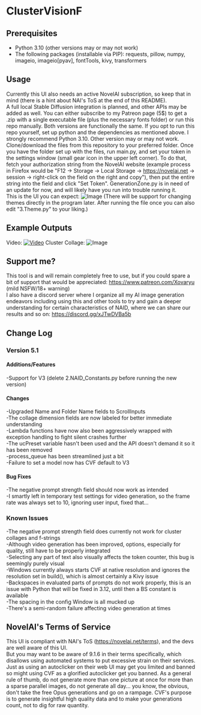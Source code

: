 # ClusterVisionF

## Prerequisites
- Python 3.10 (other versions may or may not work)  
- The following packages (installable via PIP): requests, pillow, numpy, imageio, imageio[pyav], fontTools, kivy, transformers  

## Usage
Currently this UI also needs an active NovelAI subscription, so keep that in mind (there is a hint about NAI's ToS at the end of this README).  
A full local Stable Diffusion integration is planned, and other APIs may be added as well.
You can either subscribe to my Patreon page (5$) to get a .zip with a single executable file (plus the necessary fonts folder) or run this repo manually. Both versions are functionally the same.
If you opt to run this repo yourself, set up python and the dependencies as mentioned above. I strongly recommend Python 3.10. Other version may or may not work.
Clone/download the files from this repository to your preferred folder.
Once you have the folder set up with the files, run main.py, and set your token in the settings window (small gear icon in the upper left corner). To do that, fetch your authorization string from the NovelAI website (example process in Firefox would be "F12 → Storage → Local Storage → https://novelai.net → session → right-click on the field on the right and copy"), then put the entire string into the field and click "Set Token".
GenerationZone.py is in need of an update for now, and will likely have you run into trouble running it.  
This is the UI you can expect:
![Image](https://cdn.discordapp.com/attachments/1074334168378519622/1088219244803666052/image.png)
(There will be support for changing themes directly in the program later. After running the file once you can also edit "3.Theme.py" to your liking.)
## Example Outputs
Video:
[![Video](https://img.youtube.com/vi/XZLiKBt1J_I/maxresdefault.jpg)](https://www.youtube.com/watch?v=XZLiKBt1J_I)
Cluster Collage:
![Image](https://cdn.discordapp.com/attachments/1074334168378519622/1088222376023556197/MultiMonsterGirlDemonstration_CollageClusterk_dpmpp_2m_smea.jpg)

## Support me?
This tool is and will remain completely free to use, but if you could spare a bit of support that would be appreciated: https://www.patreon.com/Xovaryu (mild NSFW/18+ warning)  
I also have a discord server where I organize all my AI image generation endeavors including using this and other tools to try and gain a deeper understanding for certain characteristics of NAID, where we can share our results and so on: https://discord.gg/xJTwDVBa5b

## Change Log
### Version 5.1
#### Additions/Features
-Support for V3 (delete 2.NAID_Constants.py before running the new version)  

#### Changes
-Upgraded Name and Folder Name fields to ScrollInputs  
-The collage dimension fields are now labeled for better immediate understanding  
-Lambda functions have now also been aggressively wrapped with exception handling to fight silent crashes further  
-The ucPreset variable hasn't been used and the API doesn't demand it so it has been removed  
-process_queue has been streamlined just a bit  
-Failure to set a model now has CVF default to V3  

#### Bug Fixes
-The negative prompt strength field should now work as intended  
-I smartly left in temporary test settings for video generation, so the frame rate was always set to 10, ignoring user input, fixed that...  

### Known Issues
-The negative prompt strength field does currently not work for cluster collages and f-strings  
-Although video generation has been improved, options, especially for quality, still have to be properly integrated  
-Selecting any part of text also visually affects the token counter, this bug is seemingly purely visual  
-Windows currently always starts CVF at native resolution and ignores the resolution set in build(), which is almost certainly a Kivy issue  
-Backspaces in evaluated parts of prompts do not work properly, this is an issue with Python that will be fixed in 3.12, until then a BS constant is available  
-The spacing in the config Window is all mucked up  
-There's a semi-random failure affecting video generation at times  

## NovelAI's Terms of Service
This UI is compliant with NAI's ToS (https://novelai.net/terms), and the devs are well aware of this UI.  
But you may want to be aware of 9.1.6 in their terms specifically, which disallows using automated systems to put excessive strain on their services. Just as using an autoclicker on their web UI may get you limited and banned so might using CVF as a glorified autoclicker get you banned. As a general rule of thumb, do not generate more than one picture at once for more than a sparse parallel images, do not generate all day... you know, the obvious, don't take the free Opus generations and go on a rampage. CVF's purpose is to generate insightful high quality data and to make your generations count, not to dig for raw quantity.
